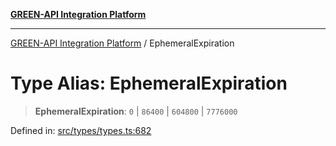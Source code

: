 [**GREEN-API Integration Platform**](../README.md)

***

[GREEN-API Integration Platform](../globals.md) / EphemeralExpiration

# Type Alias: EphemeralExpiration

> **EphemeralExpiration**: `0` \| `86400` \| `604800` \| `7776000`

Defined in: [src/types/types.ts:682](https://github.com/green-api/greenapi-integration/blob/63683bb8d19b76d9e4ce6bd0a8121d8d2cf428af/src/types/types.ts#L682)
